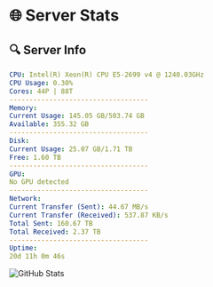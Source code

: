 # 🌐 Server Stats
## 🔍 Server Info
```yaml
CPU: Intel(R) Xeon(R) CPU E5-2699 v4 @ 1240.03GHz
CPU Usage: 0.30%
Cores: 44P | 88T
-----------------------------------
Memory:
Current Usage: 145.05 GB/503.74 GB
Available: 355.32 GB
-----------------------------------
Disk:
Current Usage: 25.07 GB/1.71 TB
Free: 1.60 TB
-----------------------------------
GPU:
No GPU detected
-----------------------------------
Network:
Current Transfer (Sent): 44.67 MB/s
Current Transfer (Received): 537.87 KB/s
Total Sent: 160.67 TB
Total Received: 2.37 TB
-----------------------------------
Uptime:
20d 11h 0m 46s
```
![GitHub Stats](https://img.shields.io/badge/Updated-2025-02-28_09:44:04-blue)